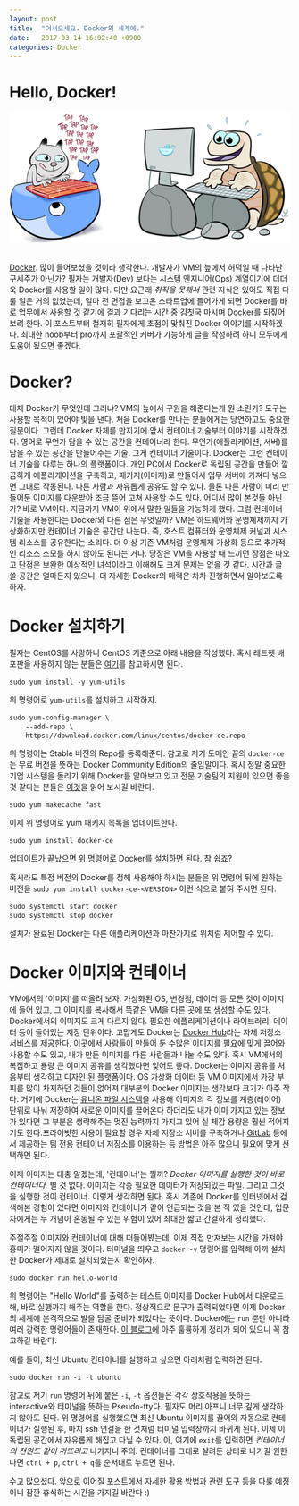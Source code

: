 ```yaml
---
layout: post
title:  "어서오세요. Docker의 세계에."
date:   2017-03-14 16:02:40 +0900
categories: Docker
---
```


Hello, Docker!
========================

<div align="center"><img src="https://github.com/kycfeel/kycfeel.github.io/blob/master/_images/dockercatandturtle.png?raw=true"/></div><br>


[Docker](https://www.docker.com). 많이 들어보셨을 것이라 생각한다. 개발자가 VM의 늪에서 허덕일 때 나타난 구세주가 아닌가? 필자는 개발자(Dev) 보다는 시스템 엔지니어(Ops) 계열이기에 더더욱 Docker를 사용할 일이 많다. 다만 요근래 *취직을 못해서* 관련 지식은 있어도 직접 다룰 일은 거의 없었는데, 얼마 전 면접을 보고온 스타트업에 들어가게 되면 Docker를 바로 업무에서 사용할 것 같기에 결과 기다리는 시간 중 김칫국 마시며 Docker를 되짚어 보려 한다. 이 포스트부터 철저히 필자에게 초점이 맞춰진 Docker 이야기를 시작하겠다. 최대한 noob부터 pro까지 포괄적인 커버가 가능하게 글을 작성하려 하니 모두에게 도움이 됬으면 좋겠다.

Docker?
========================

대체 Docker가 무엇인데 그러냐? VM의 늪에서 구원을 해준다는게 뭔 소린가? 도구는 사용할 목적이 있어야 빛을 낸다. 처음 Docker를 만나는 분들에게는 당연하고도 중요한 질문이다. 그런데 Docker 자체를 만지기에 앞서 컨테이너 기술부터 이야기를 시작하겠다. 영어로 무언가 담을 수 있는 공간을 컨테이너라 한다. 무언가(애플리케이션, 서버)를 담을 수 있는 공간을 만들어주는 기술. 그게 컨테이너 기술이다. Docker는 그런 컨테이너 기술을 다루는 하나의 플랫폼이다. 개인 PC에서 Docker로 독립된 공간을 만들어 깔끔하게 애플리케이션을 구축하고, 패키지(이미지)로 만들어서 업무 서버에 가져다 넣으면 그대로 작동된다. 다른 사람과 자유롭게 공유도 할 수 있다. 물론 다른 사람이 미리 만들어둔 이미지를 다운받아 조금 뜯어 고쳐 사용할 수도 있다. 어디서 많이 본것들 아닌가? 바로 VM이다. 지금까지 VM이 위에서 말한 일들을 가능하게 했다. 그럼 컨테이너 기술을 사용한다는 Docker와 다른 점은 무엇일까? VM은 하드웨어와 운영체제까지 가상화하지만 컨테이너 기술은 공간만 나눈다. 즉, 호스트 컴퓨터와 운영체제 커널과 시스템 리소스를 공유한다는 소리다. 더 이상 기존 VM처럼 운영체제 가상화 등으로 추가적인 리소스 소모를 하지 않아도 된다는 거다. 당장은 VM을 사용할 때 느끼던 장점은 따오고 단점은 보완한 이상적인 녀석이라고 이해해도 크게 문제는 없을 것 같다. 시간과 글 쓸 공간은 얼마든지 있으니, 더 자세한 Docker의 매력은 차차 진행하면서 알아보도록 하자.

Docker 설치하기
========================

필자는 CentOS를 사랑하니 CentOS 기준으로 아래 내용을 작성했다. 혹시 레드헷 배포판을 사용하지 않는 분들은 [여기](https://docs.docker.com/engine/installation/#platform-support-matrix)를 참고하시면 된다.

```
sudo yum install -y yum-utils
```
위 명령어로 `yum-utils`를 설치하고 시작하자.

```
sudo yum-config-manager \
    --add-repo \
    https://download.docker.com/linux/centos/docker-ce.repo
```
위 명령어는 Stable 버전의 Repo를 등록해준다. 참고로 저기 도메인 끝의 `docker-ce`는 무료 버전을 뜻하는 Docker Community Edition의 줄임말이다. 혹시 정말 중요한 기업 시스템을 돌리기 위해 Docker를 알아보고 있고 전문 기술팀의 지원이 있으면 좋을 것 같다는 분들은 [이것](https://www.docker.com/enterprise-edition)을 읽어 보시길 바란다.

```
sudo yum makecache fast
```
이제 위 명령어로 yum 패키지 목록을 업데이트한다.

```
sudo yum install docker-ce
```
업데이트가 끝났으면 위 명령어로 Docker를 설치하면 된다. 참 쉽죠?

혹시라도 특정 버전의 Docker를 정해 사용해야 하시는 분들은 위 명령어 뒤에 원하는 버전을 `sudo yum install docker-ce-<VERSION>` 이런 식으로 붙혀 주시면 된다.


```
sudo systemctl start docker
sudo systemctl stop docker
```

설치가 완료된 Docker는 다른 애플리케이션과 마찬가지로 위처럼 제어할 수 있다.

Docker 이미지와 컨테이너
========================

VM에서의 '이미지'를 떠올려 보자. 가상화된 OS, 변경점, 데이터 등 모든 것이 이미지에 들어 있고, 그 이미지를 복사해서 똑같은 VM을 다른 곳에 또 생성할 수도 있다. Docker에서의 이미지도 크게 다르지 않다. 필요한 애플리케이션이나 라이브러리, 데이터 등이 들어있는 저장 단위이다. 고맙게도 Docker는 [Docker Hub](https://hub.docker.com)라는 자체 저장소 서비스를 제공한다. 이곳에서 사람들이 만들어 둔 수많은 이미지를 필요에 맞게 끌어와 사용할 수도 있고, 내가 만든 이미지를 다른 사람들과 나눌 수도 있다. 혹시 VM에서의 복잡하고 용량 큰 이미지 공유를 생각했다면 잊어도 좋다. Docker는 이미지 공유를 처음부터 생각하고 디자인 된 플랫폼이다. OS 가상화 데이터 등 VM 이미지에서 가장 부피를 많이 차지하던 것들이 없어져 대부분의 Docker 이미지는 생각보다 크기가 아주 작다. 거기에 Docker는 [유니온 파일 시스템](https://en.wikipedia.org/wiki/UnionFS)을 사용해 이미지의 각 정보를 계층(레이어) 단위로 나눠 저장하여 새로운 이미지를 끌어온다 하더라도 내가 이미 가지고 있는 정보가 있다면 그 부분은 생략해주는 멋진 능력까지 가지고 있어 실 체감 용량은 훨씬 적어지기도 한다.프라이빗한 사용이 필요할 경우 자체 저장소 서버를 구축하거나 [GitLab](https://gitlab.com) 등에서 제공하는 팀 전용 컨테이너 저장소를 이용하는 등 방법은 아주 많으니 필요에 맞게 선택하면 된다.

이제 이미지는 대충 알겠는데, '컨테이너'는 뭘까? *Docker 이미지를 실행한 것이 바로 컨테이너다.* 별 것 없다. 이미지는 각종 필요한 데이터가 저장되있는 파일. 그리고 그것을 실행한 것이 컨테이너. 이렇게 생각하면 된다. 혹시 기존에 Docker를 인터넷에서 검색해본 경험이 있다면 이미지와 컨테이너가 같이 언급되는 것을 본 적 있을 것인데, 입문자에게는 두 개념이 혼동될 수 있는 위험이 있어 최대한 짧고 간결하게 정리했다.

주절주절 이미지와 컨테이너에 대해 떠들어봤는데, 이제 직접 만져보는 시간을 가져야 흥미가 떨어지지 않을 것이다. 터미널을 띄우고 `docker -v` 명령어를 입력해 아까 설치한 Docker가 제대로 설치되었는지 확인하자.

```
sudo docker run hello-world
```

위 명령어는 "Hello World"를 출력하는 테스트 이미지를 Docker Hub에서 다운로드해, 바로 실행까지 해주는 역할을 한다. 정상적으로 문구가 출력되었다면 이제 Docker의 세계에 본격적으로 발을 담굴 준비가 되었다는 뜻이다. Docker에는 `run` 뿐만 아니라 여러 강력한 명령어들이 존재한다. [이 블로그](http://pyrasis.com/book/DockerForTheReallyImpatient/Chapter03)에 아주 훌륭하게 정리가 되어 있으니 꼭 참고하길 바란다.

예를 들어, 최신 Ubuntu 컨테이너를 실행하고 싶으면 아래처럼 입력하면 된다.

```
sudo docker run -i -t ubuntu
```

참고로 저기 `run` 명령어 뒤에 붙은 `-i`, `-t` 옵션들은 각각 상호작용을 뜻하는 interactive와 터미널을 뜻하는 Pseudo-tty다. 필자도 머리 아프니 너무 깊게 생각하지 않아도 된다. 위 명령어를 실행했으면 최신 Ubuntu 이미지를 끌어와 자동으로 컨테이너가 실행된 후, 마치 ssh 연결을 한 것처럼 터미널 입력창까지 바뀌게 된다. 이제 이 독립된 공간에서 자유롭게 해집고 다닐 수 있다. 아, 여기에 `exit`를 입력하면 *컨테이너의 전원도 같이 꺼뜨리고* 나가지니 주의. 컨테이너를 그대로 살려둔 상태로 나가길 원한다면 `ctrl + p`, `ctrl + q`를 순서대로 누르면 된다.

수고 많으셨다. 앞으로 이어질 포스트에서 자세한 활용 방법과 관련 도구 등을 다룰 예정이니 잠깐 휴식하는 시간을 가지길 바란다 :)
